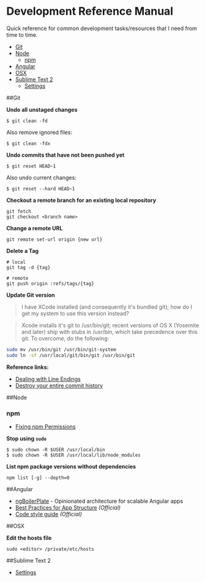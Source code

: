 Development Reference Manual
=======

Quick reference for common development tasks/resources that I need from time to time.

* [Git](#git)
* [Node](#node)
  - [npm](#npm)
* [Angular](#angular)
* [OSX](#osx)
* [Sublime Text 2](#sublime-text-2)
  - [Settings](sublime-settings.json)

##Git

**Undo all unstaged changes**

```
$ git clean -fd
```

Also remove ignored files: 

```
$ git clean -fdx
```

**Undo commits that have not been pushed yet**

```
$ git reset HEAD~1
```

Also undo current changes: 

```
$ git reset --hard HEAD~1
```

**Checkout a remote branch for an existing local repository**

```
git fetch
git checkout <branch name>
```

**Change a remote URL**

```
git remote set-url origin {new url}
```

**Delete a Tag**

```
# local
git tag -d {tag}

# remote
git push origin :refs/tags/{tag}
```

**Update Git version**

> I have XCode installed (and consequently it's bundled git); how do I get my system to use this version instead?

> Xcode installs it's git to /usr/bin/git; recent versions of OS X (Yosemite and later) ship with stubs in /usr/bin, which take precedence over this git. To overcome, do the following:

```sh
sudo mv /usr/bin/git /usr/bin/git-system
sudo ln -sf /usr/local/git/bin/git /usr/bin/git
```

**Reference links:**

* [Dealing with Line Endings](https://help.github.com/articles/dealing-with-line-endings/)
* [Destroy your entire commit history](http://stackoverflow.com/questions/9683279/make-the-current-commit-the-only-initial-commit-in-a-git-repository)

##Node


### npm

- [Fixing npm Permissions](https://docs.npmjs.com/getting-started/fixing-npm-permissions)

**Stop using `sudo`**

```
$ sudo chown -R $USER /usr/local/bin
$ sudo chown -R $USER /usr/local/lib/node_modules
```

**List npm package versions without dependencies**

```
npm list [-g] --depth=0
```

##Angular

- [ngBoilerPlate](https://github.com/ngbp/ngbp) - Opinionated architecture for scalable Angular apps
- [Best Practices for App Structure](https://docs.google.com/document/d/1XXMvReO8-Awi1EZXAXS4PzDzdNvV6pGcuaF4Q9821Es/pub) *(Official)*
- [Code style guide](https://google-styleguide.googlecode.com/svn/trunk/angularjs-google-style.html)  *(Official)*

##OSX

**Edit the hosts file**

```
sudo <editor> /private/etc/hosts
```

##Sublime Text 2

- [Settings](sublime-settings.json)
